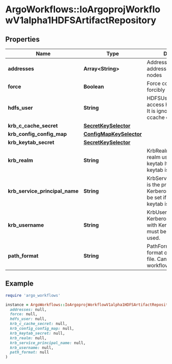 # ArgoWorkflows::IoArgoprojWorkflowV1alpha1HDFSArtifactRepository

## Properties

| Name | Type | Description | Notes |
| ---- | ---- | ----------- | ----- |
| **addresses** | **Array&lt;String&gt;** | Addresses is accessible addresses of HDFS name nodes | [optional] |
| **force** | **Boolean** | Force copies a file forcibly even if it exists | [optional] |
| **hdfs_user** | **String** | HDFSUser is the user to access HDFS file system. It is ignored if either ccache or keytab is used. | [optional] |
| **krb_c_cache_secret** | [**SecretKeySelector**](SecretKeySelector.md) |  | [optional] |
| **krb_config_config_map** | [**ConfigMapKeySelector**](ConfigMapKeySelector.md) |  | [optional] |
| **krb_keytab_secret** | [**SecretKeySelector**](SecretKeySelector.md) |  | [optional] |
| **krb_realm** | **String** | KrbRealm is the Kerberos realm used with Kerberos keytab It must be set if keytab is used. | [optional] |
| **krb_service_principal_name** | **String** | KrbServicePrincipalName is the principal name of Kerberos service It must be set if either ccache or keytab is used. | [optional] |
| **krb_username** | **String** | KrbUsername is the Kerberos username used with Kerberos keytab It must be set if keytab is used. | [optional] |
| **path_format** | **String** | PathFormat is defines the format of path to store a file. Can reference workflow variables | [optional] |

## Example

```ruby
require 'argo_workflows'

instance = ArgoWorkflows::IoArgoprojWorkflowV1alpha1HDFSArtifactRepository.new(
  addresses: null,
  force: null,
  hdfs_user: null,
  krb_c_cache_secret: null,
  krb_config_config_map: null,
  krb_keytab_secret: null,
  krb_realm: null,
  krb_service_principal_name: null,
  krb_username: null,
  path_format: null
)
```

